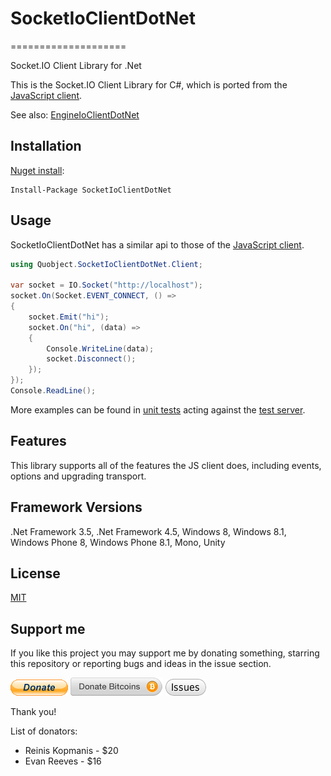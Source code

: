 # SocketIoClientDotNet
====================

Socket.IO Client Library for .Net

This is the Socket.IO Client Library for C#, which is ported from the [JavaScript client](https://github.com/Automattic/socket.io-client).

See also: [EngineIoClientDotNet](https://github.com/Quobject/EngineIoClientDotNet)

## Installation
[Nuget install](https://www.nuget.org/packages/SocketIoClientDotNet/):
```
Install-Package SocketIoClientDotNet
```

## Usage
SocketIoClientDotNet has a similar api to those of the [JavaScript client](https://github.com/Automattic/socket.io-client).

```cs
using Quobject.SocketIoClientDotNet.Client;

var socket = IO.Socket("http://localhost");
socket.On(Socket.EVENT_CONNECT, () =>
{
	socket.Emit("hi");
	socket.On("hi", (data) =>
	{
		Console.WriteLine(data);
		socket.Disconnect();
	});
});
Console.ReadLine();
```

More examples can be found in [unit tests](https://github.com/Quobject/SocketIoClientDotNet/blob/master/Src/SocketIoClientDotNet.Tests.net45/ClientTests/ServerConnectionTest.cs) acting against the [test server](https://github.com/Quobject/SocketIoClientDotNet/blob/master/TestServer/server.js).

## Features
This library supports all of the features the JS client does, including events, options and upgrading transport.

## Framework Versions
.Net Framework 3.5, .Net Framework 4.5, Windows 8, Windows 8.1, Windows Phone 8, Windows Phone 8.1, Mono, Unity

## License

[MIT](http://opensource.org/licenses/MIT)

## Support me

If you like this project you may support me by donating something, starring this repository or reporting bugs and ideas in the issue section.

[![Donate PayPal](pics/donate-paypal.gif)](https://www.paypal.com/cgi-bin/webscr?cmd=_s-xclick&hosted_button_id=UDX488Y3Y4K36)
[![Donate Bitcoins](pics/donate-bitcoins.png)](https://coinbase.com/checkouts/621810df8d49a896e170dd5d5bd28a73)
[![Report issue](pics/issues.png)](https://github.com/Quobject/SocketIoClientDotNet/issues/new)

Thank you!

List of donators:
 
* Reinis Kopmanis - $20
* Evan Reeves - $16


